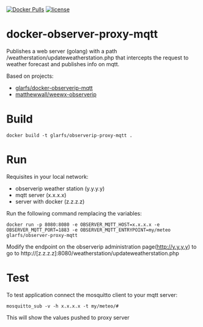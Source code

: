 [![Docker Pulls](https://img.shields.io/docker/pulls/glarfs/observerip-proxy-mqtt.svg)](https://hub.docker.com/r/glarfs/docker-observerip-proxy-mqtt/)
[![license](https://img.shields.io/github/license/glarfs/docker-observerip-proxy-mqtt.svg)](https://github.com/glarfs/docker-observerip-proxy-mqtt/blob/master/LICENSE)
# docker-observer-proxy-mqtt

Publishes a web server (golang) with a path /weatherstation/updateweatherstation.php that intercepts the request to weather forecast and publishes info on mqtt.

Based on projects: 
* [glarfs/docker-observerip-mqtt](https://github.com/glarfs/docker-observerip-mqtt)
* [matthewwall/weewx-observerip](https://github.com/matthewwall/weewx-observerip)


# Build

```
docker build -t glarfs/observerip-proxy-mqtt .
```

# Run

Requisites in your local network:
* observerip weather station (y.y.y.y)
* mqtt server (x.x.x.x)
* server with docker (z.z.z.z)

Run the following command remplacing the variables:

```
docker run -p 8080:8080 -e OBSERVER_MQTT_HOST=x.x.x.x -e OBSERVER_MQTT_PORT=1883 -e OBSERVER_MQTT_ENTRYPOINT=my/meteo glarfs/observer-proxy-mqtt
```

Modify the endpoint on the observerip administration page(http://y.y.y.y) to go to http://[z.z.z.z]:8080/weatherstation/updateweatherstation.php


# Test

To test application connect the mosquitto client to your mqtt server:
```
mosquitto_sub -v -h x.x.x.x -t my/meteo/#
```
This will show the values pushed to proxy server
